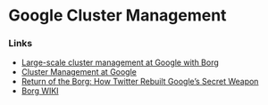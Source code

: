 # Google Cluster Management


### Links
- [Large-scale cluster management at Google with Borg](http://static.googleusercontent.com/media/research.google.com/en/us/pubs/archive/43438.pdf)
- [Cluster Management at Google](http://www.infoq.com/presentations/cluster-management-google)
- [Return of the Borg: How Twitter Rebuilt Google’s Secret Weapon](http://www.wired.com/2013/03/google-borg-twitter-mesos/)
- [Borg WIKI](http://en.wikipedia.org/wiki/Borg_%28Star_Trek%29)

